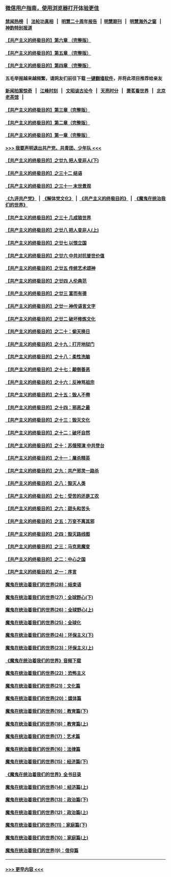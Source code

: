 ### [微信用户指南，使用浏览器打开体验更佳](https://github.com/gfw-breaker/banned-news1/blob/master/indexes/wechat-guide.md?t=0)
#### [禁闻热榜](热点新闻.md?t=0)  &nbsp;&nbsp;|&nbsp;&nbsp; [法轮功真相](https://github.com/gfw-breaker/truth/blob/master/README.md?t=0) &nbsp;&nbsp;|&nbsp;&nbsp; [明慧二十周年报告](https://github.com/gfw-breaker/mh-reports/blob/master/README.md?t=0) &nbsp;&nbsp;|&nbsp;&nbsp;[明慧期刊](https://github.com/gfw-breaker/mh-qikan) &nbsp;&nbsp;|&nbsp;&nbsp; [明慧海外之窗](https://github.com/gfw-breaker/mh-news/blob/master/README.md?t=0) &nbsp;&nbsp;|&nbsp;&nbsp; [神韵特别报道](https://github.com/gfw-breaker/mh-news/blob/master/shenyun.md?t=0)
#### [【共产主义的终极目的】第六章 （完整版）](../pages/nsc422/n11428913.md?t=02032355) 
#### [【共产主义的终极目的】第五章 （完整版）](../pages/nsc422/n11428912.md?t=02032355) 
#### [【共产主义的终极目的】第四章 （完整版）](../pages/nsc422/n11428907.md?t=02032355) 
#### 五毛举报越来越频繁，请网友们前往下载 [一键翻墙软件](https://github.com/gfw-breaker/ssr-accounts)，并将此项目推荐给亲友
#### [新闻拍案惊奇](https://github.com/gfw-breaker/banned-news1/blob/master/pages/link4.md) &nbsp;&nbsp;|&nbsp;&nbsp; [江峰时刻](https://github.com/gfw-breaker/banned-news1/blob/master/pages/link4.md) &nbsp;&nbsp;|&nbsp;&nbsp; [文昭谈古论今](https://github.com/gfw-breaker/banned-news1/blob/master/pages/link4.md) &nbsp;&nbsp;|&nbsp;&nbsp; [天亮时分](https://github.com/gfw-breaker/banned-news1/blob/master/pages/link4.md) &nbsp;&nbsp;|&nbsp;&nbsp; [萧茗看世界](https://github.com/gfw-breaker/banned-news1/blob/master/pages/link4.md) &nbsp;&nbsp;|&nbsp;&nbsp; [北京老茶馆](https://github.com/gfw-breaker/banned-news1/blob/master/pages/link4.md) &nbsp;&nbsp;|&nbsp;&nbsp; 
#### [【共产主义的终极目的】第三章（完整版）](../pages/nsc422/n11428848.md?t=02032355) 
#### [【共产主义的终极目的】第二章（完整版）](../pages/nsc422/n11428831.md?t=02032355) 
#### [【共产主义的终极目的】第一章（完整版）](../pages/nsc422/n11417651.md?t=02032355) 
#### [>>> 我要声明退出共产党、共青团、少年队 <<<](https://github.com/begood0513/goodnews/blob/master/quit/letter.md) 
#### [【共产主义的终极目的】之廿九 把人变非人(下)](../pages/nsc422/n11344140.md?t=02032355) 
#### [【共产主义的终极目的】之三十二 结语](../pages/nsc422/n11360535.md?t=02032355) 
#### [【共产主义的终极目的】之三十一 末世景观](../pages/nsc422/n11351129.md?t=02032355) 
#### [《九评共产党》](https://github.com/begood0513/9ping.md/blob/master/README.md) &nbsp;|&nbsp; [《解体党文化》](../../../../jtdwh.md/blob/master/README.md)  &nbsp;|&nbsp; [《共产主义的终极目的》](../../../../gczydzjmd.md/blob/master/README.md) &nbsp;|&nbsp; [《魔鬼在统治我们的世界》](../../../../mgztzwmdsj.md/blob/master/README.md) 
#### [【共产主义的终极目的】之三十 几成狼世界](../pages/nsc422/n11348280.md?t=02032355) 
#### [【共产主义的终极目的】之廿八 把人变非人(上)](../pages/nsc422/n11340492.md?t=02032355) 
#### [【共产主义的终极目的】之廿七 以恨立国](../pages/nsc422/n11336944.md?t=02032355) 
#### [【共产主义的终极目的】之廿六 中共对抗普世价值](../pages/nsc422/n11324785.md?t=02032355) 
#### [【共产主义的终极目的】之廿五 传统艺术颂神](../pages/nsc422/n11296396.md?t=02032355) 
#### [【共产主义的终极目的】之廿四 人伦典范](../pages/nsc422/n11296397.md?t=02032355) 
#### [【共产主义的终极目的】之廿三 富而有德](../pages/nsc422/n11283598.md?t=02032355) 
#### [【共产主义的终极目的】之廿一 神传语言文字](../pages/nsc422/n11263265.md?t=02032355) 
#### [【共产主义的终极目的】之廿二 破坏修炼文化](../pages/nsc422/n11245728.md?t=02032355) 
#### [【共产主义的终极目的】之二十：偷天换日](../pages/nsc422/n11238846.md?t=02032355) 
#### [【共产主义的终极目的】之十九：打开地狱门](../pages/nsc422/n11206376.md?t=02032355) 
#### [【共产主义的终极目的】之十八：柔性洗脑](../pages/nsc422/n11199994.md?t=02032355) 
#### [【共产主义的终极目的】之十七：颠倒善恶](../pages/nsc422/n11179782.md?t=02032355) 
#### [【共产主义的终极目的】之十六：反神骂祖宗](../pages/nsc422/n11166798.md?t=02032355) 
#### [【共产主义的终极目的】之十五：毁人不倦](../pages/nsc422/n11166792.md?t=02032355) 
#### [【共产主义的终极目的】之十四：邪恶之最](../pages/nsc422/n11150249.md?t=02032355) 
#### [【共产主义的终极目的】之十三：毁灭文化](../pages/nsc422/n11135227.md?t=02032355) 
#### [【共产主义的终极目的】之十二：破坏自然](../pages/nsc422/n11135214.md?t=02032355) 
#### [【共产主义的终极目的】之十：苏俄预演 中共登台](../pages/nsc422/n11118424.md?t=02032355) 
#### [【共产主义的终极目的】之十一：屠杀精英](../pages/nsc422/n11118442.md?t=02032355) 
#### [【共产主义的终极目的】之九：共产邪灵一路杀](../pages/nsc422/n11114139.md?t=02032355) 
#### [【共产主义的终极目的】之八：毁灭人类](../pages/nsc422/n11108503.md?t=02032355) 
#### [【共产主义的终极目的】之七：受苦的还是工农](../pages/nsc422/n11101809.md?t=02032355) 
#### [【共产主义的终极目的】之六：甜头和苦头](../pages/nsc422/n11096971.md?t=02032355) 
#### [【共产主义的终极目的】之五：万变不离其邪](../pages/nsc422/n11091285.md?t=02032355) 
#### [【共产主义的终极目的】之四：毁灭路线图](../pages/nsc422/n11086284.md?t=02032355) 
#### [【共产主义的终极目的】之三：马克思魔变](../pages/nsc422/n11061941.md?t=02032355) 
#### [【共产主义的终极目的】之二：中心之国](../pages/nsc422/n11047728.md?t=02032355) 
#### [【共产主义的终极目的】之一：序言](../pages/nsc422/n11086077.md?t=02032355) 
#### [魔鬼在统治着我们的世界(28)：结束语](../pages/nsc422/n10936246.md?t=02032355) 
#### [魔鬼在统治着我们的世界(27)：全球野心(下)](../pages/nsc422/n10928319.md?t=02032355) 
#### [魔鬼在统治着我们的世界(26)：全球野心(上)](../pages/nsc422/n10900318.md?t=02032355) 
#### [魔鬼在统治着我们的世界(25)：全球化](../pages/nsc422/n10788205.md?t=02032355) 
#### [魔鬼在统治着我们的世界(24)：环保主义(下)](../pages/nsc422/n10695307.md?t=02032355) 
#### [魔鬼在统治着我们的世界(23)：环保主义(上)](../pages/nsc422/n10688613.md?t=02032355) 
#### [《魔鬼在统治着我们的世界》音频下载](../pages/nsc422/n10635553.md?t=02032355) 
#### [魔鬼在统治着我们的世界(22)：恐怖主义](../pages/nsc422/n10614727.md?t=02032355) 
#### [魔鬼在统治着我们的世界(21)：文化篇](../pages/nsc422/n10597706.md?t=02032355) 
#### [魔鬼在统治着我们的世界(20)：媒体篇](../pages/nsc422/n10586579.md?t=02032355) 
#### [魔鬼在统治着我们的世界(19)：教育篇(下)](../pages/nsc422/n10564808.md?t=02032355) 
#### [魔鬼在统治着我们的世界(18)：教育篇(上)](../pages/nsc422/n10526970.md?t=02032355) 
#### [魔鬼在统治着我们的世界(17)：艺术篇](../pages/nsc422/n10499093.md?t=02032355) 
#### [魔鬼在统治着我们的世界(16)：法律篇](../pages/nsc422/n10485969.md?t=02032355) 
#### [魔鬼在统治着我们的世界(15)：经济篇(下)](../pages/nsc422/n10469975.md?t=02032355) 
#### [《魔鬼在统治着我们的世界》全书目录](../pages/nsc422/n10464261.md?t=02032355) 
#### [魔鬼在统治着我们的世界(14)：经济篇(上)](../pages/nsc422/n10457370.md?t=02032355) 
#### [魔鬼在统治着我们的世界(13)：政治篇(下)](../pages/nsc422/n10448270.md?t=02032355) 
#### [魔鬼在统治着我们的世界(12)：政治篇(上)](../pages/nsc422/n10444576.md?t=02032355) 
#### [魔鬼在统治着我们的世界(11)：家庭篇(下)](../pages/nsc422/n10440961.md?t=02032355) 
#### [魔鬼在统治着我们的世界(10)：家庭篇(上)](../pages/nsc422/n10435448.md?t=02032355) 
#### [魔鬼在统治着我们的世界(9)：信仰篇](../pages/nsc422/n10432159.md?t=02032355) 

----
#### [ >>> 更早内容 <<< ](../indexes/nsc422-earlier.md)
